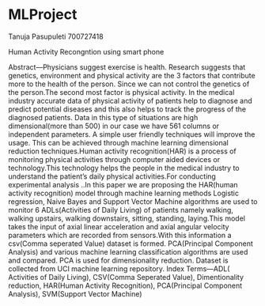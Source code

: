 # MLProject

Tanuja Pasupuleti
700727418

Human Activity Recongntion using smart phone

Abstract—Physicians suggest exercise is health. Research
suggests that genetics, environment and physical activity are
the 3 factors that contribute more to the health of the person.
Since we can not control the genetics of the person.The second
most factor is physical activity. In the medical industry accurate
data of physical activity of patients help to diagnose and predict
potential diseases and this also helps to track the progress of
the diagnosed patients. Data in this type of situations are high
dimensional(more than 500) in our case we have 561 columns
or independent parameters. A simple user friendly techniques
will improve the usage. This can be achieved through machine
learning dimensional reduction techniques.Human activity recognition(HAR) is a process of monitoring physical activities through
computer aided devices or technology.This technology helps the
people in the medical industry to understand the patient’s daily
physical activities.For conducting experimental analysis ..In this
paper we are proposing the HAR(human activity recognition)
model through machine learning methods Logistic regression,
Naive Bayes and Support Vector Machine algorithms are used
to monitor 6 ADLs(Activities of Daily Living) of patients namely
walking, walking upstairs, walking downstairs, sitting, standing,
laying.This model takes the input of axial linear acceleration
and axial angular velocity parameters which are recorded from
sensors.With this information a csv(Comma seperated Value)
dataset is formed. PCA(Principal Component Analysis) and
various machine learning classification algorithms are used and
compared. PCA is used for dimensionality reduction. Dataset is
collected from UCI machine learning repository.
Index Terms—ADL( Activities of Daily Living), CSV(Comma
Seperated Value), Dimentionality reduction, HAR(Human
Activity Recognition), PCA(Principal Component Analysis),
SVM(Support Vector Machine)
